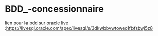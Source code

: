 # BDD_-concessionnaire

lien pour la bdd sur oracle live  :https://livesql.oracle.com/apex/livesql/s/3dkwbbvwtoweo1fbfsbwj5z8